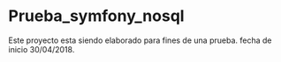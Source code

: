 # Prueba_symfony_nosql
Este proyecto esta siendo elaborado para fines de una prueba. fecha de inicio 30/04/2018.
